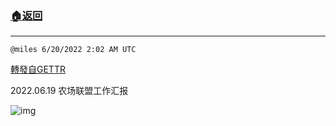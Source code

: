 ###  [:house:返回](README.md)
---


`@miles 6/20/2022 2:02 AM UTC`

[轉發自GETTR](https://gettr.com/post/p1evnna9a0d)

2022.06.19 农场联盟工作汇报

![img](https://media.gettr.com/group19/origin/2022/01/24/02/bd613978-1725-3a5b-3d72-ba5ecfb1f562/6383d6c383a688bc0ce747d8282e44b3.jpeg)
